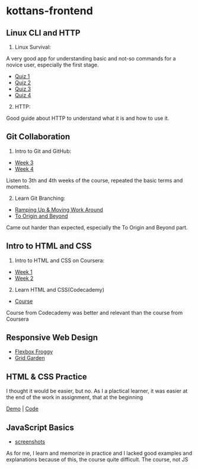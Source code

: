 # kottans-frontend

## Linux CLI and HTTP

1. Linux Survival:

A very good app for understanding basic and not-so commands for a novice user, especially the first stage.

- [Quiz 1](/task_linux_cli/quiz1.png)
- [Quiz 2](/task_linux_cli/quiz2.png)
- [Quiz 3](/task_linux_cli/quiz3.png)
- [Quiz 4](/task_linux_cli/quiz4.png)

2. HTTP:

Good guide about HTTP to understand what it is and how to use it.

## Git Collaboration

1. Intro to Git and GitHub:

- [Week 3](/task_git_collaboration/week3.png)
- [Week 4](/task_git_collaboration/week4.png)

Listen to 3th and 4th weeks of the course, repeated the basic terms and moments.

2. Learn Git Branching:

- [Ramping Up & Moving Work Around](/task_git_collaboration/git_branch1.png)
- [To Origin and Beyond](/task_git_collaboration/git_branch2.png)

Came out harder than expected, especially the To Origin and Beyond part.

## Intro to HTML and CSS

1. Intro to HTML and CSS on Coursera:

- [Week 1](/task_html_css_intro/htmlweek.png)
- [Week 2](/task_html_css_intro/cssweek.png)

2. Learn HTML and CSS(Codecademy)

- [Course](/task_html_css_intro/htmlcsscourse.png)

Course from Codecademy was better and relevant than the course from Coursera

## Responsive Web Design

- [Flexbox Froggy](/task_responsive_web_design/flexboxfroggy.png)
- [Grid Garden](/task_responsive_web_design/gridgarden.png)

## HTML & CSS Practice

I thought it would be easier, but no. As I a plactical learner, it was easier at the end of the work in assignment, that at the beginning

[Demo](https://l1storez.github.io/html-css-popup/) | [Code](https://github.com/l1storez/html-css-popup)

## JavaScript Basics

- [screenshots](/task_js_basics)

As for me, I learn and memorize in practice and I lacked good examples and explanations because of this, the course quite difficult. The course, not JS
